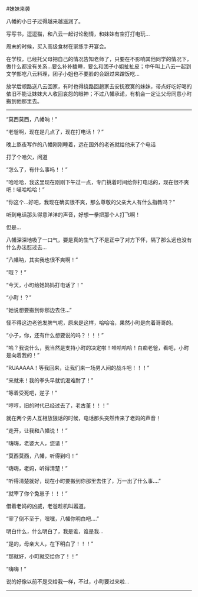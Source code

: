 #妹妹来袭

八幡的小日子过得越来越滋润了。

写写书，逗逗猫，和八云一起讨论剧情，和妹妹有空打打电玩...

周末的时候，买入高级食材在家练手开宴会。

在学校，已经托父母把自己的情况告知老师了，只要在不影响其他同学的情况下，做什么都没有关系...要么补补瞌睡，要么和团子小姐扯扯皮；中午叫上八云一起到文学部吃八云料理，团子小姐也不要脸的会跟过来蹭饭吃...

放学后顺路送八云回家，有时也得绕路回趟家去安抚寂寞的妹妹，带点好吃好喝的依旧不能让妹妹大人收回哀怨的眼神；不过八幡承诺，有机会一定让父母同意小町搬到他那里去。

---

“莫西莫西，八幡呐！”

“老爸啊，现在是几点了，现在打电话！？”

晚上熬夜写作的八幡刚刚睡着，远在国外的老爸就给他来了个电话

打了个哈欠，问道

“怎么了，有什么事吗！！”

“哈哈哈，我这里现在刚刚下午过一点，专门挑着时间给你打电话的，现在很不爽吧！喵哈哈哈！”

“你这个...好吧，我现在确实很不爽，那么尊敬的父亲大人有什么指教吗？”

听到电话那头得意洋洋的声音，好想一拳把那个人打飞啊！

但是...

八幡深深地吸了一口气，要是真的生气了不是正中了对方下怀，隔了那么远也没有什么办法怼过去...

“八幡呐，其实我也很不爽啊！”

“哦？！”

“今天，小町给她妈妈打电话了！”

“小町！？”

“她说想要搬到你那边去住...”

怪不得这边老爸发脾气呢，原来是这样，哈哈哈，果然小町是向着哥哥的。

“小子，你，还有什么想要说的吗？！！！”

“哈？我说什么，我当然是支持小町的决定啦！哇哈哈哈！白痴老爸，看吧，小町是向着我的！”

“RUAAAAA！等我回来，让我们来一场男人间的战斗吧！！！”

“来就来！我的拳头早就饥渴难耐了！”

“等着受死吧，逆子！”

“哼哼，旧的时代已经过去了，老古董！！！”

就在两个男人互相放狠话的时候，电话那头突然传来了老妈的声音！

“走开，让我和八幡说！！”

“嗨嗨，老婆大人，您请！”

“莫西莫西，八幡，听得到吗！”

“嗨嗨，老妈，听得清楚！”

“听得清楚就好，现在小町要搬到你那里去住了，万一出了什么事....”

“就宰了你个兔崽子！！！”

借着老妈的凶威，老爸趁机叫嚣道。

“宰了倒不至于，嘿嘿，八幡你明白吧....”

明白什么，什么明白了，我是谁，谁是我...

“是的，母亲大人，在下明白了！！！”

“那就好，小町就交给你了！！”

“嗨嗨！”

说的好像以前不是交给我一样，不过，小町要过来啦...

---


